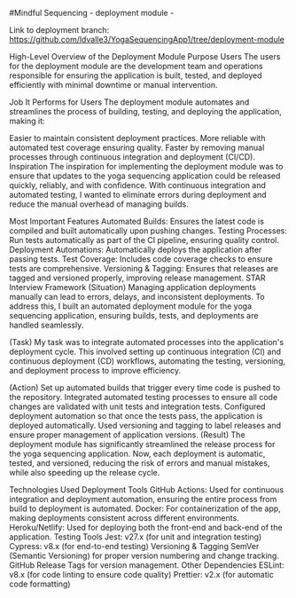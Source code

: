 #Mindful Sequencing - deployment module - 

Link to deployment branch: https://github.com/ldvalle3/YogaSequencingApp1/tree/deployment-module

High-Level Overview of the Deployment Module Purpose
Users
The users for the deployment module are the development team and operations responsible for ensuring the application is built, tested, and deployed efficiently with minimal downtime or manual intervention.

Job It Performs for Users
The deployment module automates and streamlines the process of building, testing, and deploying the application, making it:

Easier to maintain consistent deployment practices.
More reliable with automated test coverage ensuring quality.
Faster by removing manual processes through continuous integration and deployment (CI/CD).
Inspiration
The inspiration for implementing the deployment module was to ensure that updates to the yoga sequencing application could be released quickly, reliably, and with confidence. With continuous integration and automated testing, I wanted to eliminate errors during deployment and reduce the manual overhead of managing builds.

Most Important Features
Automated Builds: Ensures the latest code is compiled and built automatically upon pushing changes.
Testing Processes: Run tests automatically as part of the CI pipeline, ensuring quality control.
Deployment Automations: Automatically deploys the application after passing tests.
Test Coverage: Includes code coverage checks to ensure tests are comprehensive.
Versioning & Tagging: Ensures that releases are tagged and versioned properly, improving release management.
STAR Interview Framework
(Situation)
Managing application deployments manually can lead to errors, delays, and inconsistent deployments. To address this, I built an automated deployment module for the yoga sequencing application, ensuring builds, tests, and deployments are handled seamlessly.

(Task)
My task was to integrate automated processes into the application's deployment cycle. This involved setting up continuous integration (CI) and continuous deployment (CD) workflows, automating the testing, versioning, and deployment process to improve efficiency.

(Action)
Set up automated builds that trigger every time code is pushed to the repository.
Integrated automated testing processes to ensure all code changes are validated with unit tests and integration tests.
Configured deployment automation so that once the tests pass, the application is deployed automatically.
Used versioning and tagging to label releases and ensure proper management of application versions.
(Result)
The deployment module has significantly streamlined the release process for the yoga sequencing application. Now, each deployment is automatic, tested, and versioned, reducing the risk of errors and manual mistakes, while also speeding up the release cycle.

Technologies Used
Deployment Tools
GitHub Actions: Used for continuous integration and deployment automation, ensuring the entire process from build to deployment is automated.
Docker: For containerization of the app, making deployments consistent across different environments.
Heroku/Netlify: Used for deploying both the front-end and back-end of the application.
Testing Tools
Jest: v27.x (for unit and integration testing)
Cypress: v8.x (for end-to-end testing)
Versioning & Tagging
SemVer (Semantic Versioning) for proper version numbering and change tracking.
GitHub Release Tags for version management.
Other Dependencies
ESLint: v8.x (for code linting to ensure code quality)
Prettier: v2.x (for automatic code formatting)
